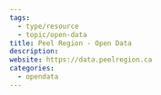 ```yaml
---
tags:
  - type/resource
  - topic/open-data
title: Peel Region - Open Data
description: 
website: https://data.peelregion.ca
categories:
  - opendata
---
```

